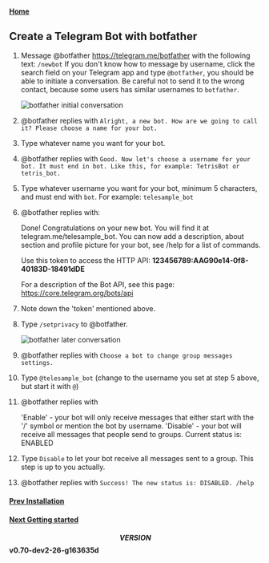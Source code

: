 #### [Home](../README.md)
## Create a Telegram Bot with botfather

1. Message @botfather https://telegram.me/botfather with the following
text: `/newbot`
   If you don't know how to message by username, click the search
field on your Telegram app and type `@botfather`, you should be able
to initiate a conversation. Be careful not to send it to the wrong
contact, because some users has similar usernames to `botfather`.

   ![botfather initial conversation](http://i.imgur.com/aI26ixR.png)

2. @botfather replies with `Alright, a new bot. How are we going to
call it? Please choose a name for your bot.`

3. Type whatever name you want for your bot.

4. @botfather replies with `Good. Now let's choose a username for your
bot. It must end in bot. Like this, for example: TetrisBot or
tetris_bot.`

5. Type whatever username you want for your bot, minimum 5 characters,
and must end with `bot`. For example: `telesample_bot`

6. @botfather replies with:

    Done! Congratulations on your new bot. You will find it at
telegram.me/telesample_bot. You can now add a description, about
section and profile picture for your bot, see /help for a list of
commands.

    Use this token to access the HTTP API:
    <b>123456789:AAG90e14-0f8-40183D-18491dDE</b>

    For a description of the Bot API, see this page:
https://core.telegram.org/bots/api

7. Note down the 'token' mentioned above.

8. Type `/setprivacy` to @botfather.

   ![botfather later conversation](http://i.imgur.com/tWDVvh4.png)

9. @botfather replies with `Choose a bot to change group messages settings.`

10. Type `@telesample_bot` (change to the username you set at step 5
above, but start it with `@`)

11. @botfather replies with

    'Enable' - your bot will only receive messages that either start
with the '/' symbol or mention the bot by username.
    'Disable' - your bot will receive all messages that people send to groups.
    Current status is: ENABLED

12. Type `Disable` to let your bot receive all messages sent to a
group. This step is up to you actually.

13. @botfather replies with `Success! The new status is: DISABLED. /help`


#### [Prev Installation](0_install.md)
#### [Next Getting started](2_usage.md)

#### $$VERSION$$ v0.70-dev2-26-g163635d

